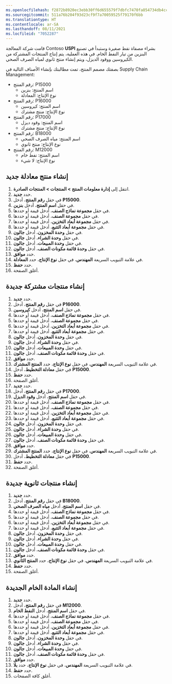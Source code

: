 ```yaml
---
ms.openlocfilehash: f2872b8920ec3ebb30ff6d655579f7dbfc7470fa854734db4cceda790ff8f977
ms.sourcegitcommit: 511a76b204f93d23cf9f7a70059525f79170f6bb
ms.translationtype: HT
ms.contentlocale: ar-SA
ms.lasthandoff: 08/11/2021
ms.locfileid: "7052287"
---
```

قامت شركة المعالجة Contoso **USPI** بشراء مصفاة نفط صغيرة وستبدأ في تصنيع البنزين من تيار النفط الخام. في هذه العملية، يتم إنتاج المنتجات المشتركة من الكيروسين ووقود الديزل، ويتم إنشاء منتج ثانوي لمياه الصرف الصحي. 

بصفتك مصمم المنتج، تمت مطالبتك بإنشاء الأصناف التالية في Supply Chain Management:

-   رقم المنتج: P15000
    -   اسم المنتج: بنزين
    -   نوع الإنتاج: المعادلة
-   رقم المنتج: P16000
    -   اسم المنتج: كيروسين
    -   نوع الإنتاج: منتج مشترك
-   رقم المنتج: P17000
    -   اسم المنتج: وقود ديزل
    -   نوع الإنتاج: منتج مشترك
-   رقم المنتج: B18000
    -   اسم المنتج: مياه الصرف الصحي
    -   نوع الإنتاج: منتج ثانوي
-   رقم المنتج: M12000
    -   اسم المنتج: نفط خام
    -   نوع الإنتاج: لا شيء

## <a name="create-a-new-formula-product"></a>إنشاء منتج معادلة جديد

1.  انتقل إلى **إدارة معلومات المنتج > المنتجات > المنتجات الصادرة**.
2.  حدد **جديد**.
3.  في حقل **رقم المنتج**، أدخل **P15000**.
4.  في حقل **اسم المنتج**، أدخل **بنزين**.
5.  في حقل **مجموعة نماذج الصنف**، أدخل قيمة أو حددها.
6.  في حقل **مجموعة الصنف**، أدخل قيمة أو حددها.
7.  في حقل **مجموعة أبعاد التخزين**، أدخل قيمة أو حددها.
8.  في حقل **مجموعة أبعاد التتبع**، أدخل قيمة أو حددها.
9.  في حقل **وحدة المخزون**، أدخل **جالون**.
10. في حقل **وحدة الشراء**، أدخل **جالون**.
11. في حقل **وحدة المبيعات**، أدخل **جالون**.
12. في حقل **وحدة قائمة مكونات الصنف**، أدخل **جالون**.
13. حدد **موافق**.
14. في علامة التبويب السريعة **المهندس**، في حقل **نوع الإنتاج**، حدد **المعادلة**.
15. حدد **حفظ**.
16. أغلق الصفحة.


##  <a name="create-the-new-coproducts"></a>إنشاء منتجات مشتركة جديدة

1. حدد **جديد**.
18. في حقل **رقم المنتج**، أدخل **P16000**.
19. في حقل **اسم المنتج**، أدخل **كيروسين**.
20. في حقل **مجموعة نماذج الصنف**، أدخل قيمة أو حددها.
21. في حقل **مجموعة الصنف**، أدخل قيمة أو حددها.
22. في حقل **مجموعة أبعاد التخزين**، أدخل قيمة أو حددها.
23. في حقل **مجموعة أبعاد التتبع**، أدخل قيمة أو حددها.
24. في حقل **وحدة المخزون**، أدخل **جالون**.
25. في حقل **وحدة الشراء**، أدخل **جالون**.
26. في حقل **وحدة المبيعات**، أدخل **جالون**.
27. في حقل **وحدة قائمة مكونات الصنف**، أدخل **جالون**.
28. حدد **موافق**.
29. في علامة التبويب السريعة **المهندس**، في حقل **نوع الإنتاج**، حدد **المنتج المشترك**.
30. في حقل **معادلة التخطيط**، أدخل **P15000**.
31. حدد **حفظ**.
32. أغلق الصفحة.
33. حدد **جديد**.
34. في حقل **رقم المنتج**، أدخل **P17000**.
35. في حقل **اسم المنتج**، أدخل **وقود الديزل**.
36. في حقل **مجموعة نماذج الصنف**، أدخل قيمة أو حددها.
37. في حقل **مجموعة الصنف**، أدخل قيمة أو حددها.
38. في حقل **مجموعة أبعاد التخزين**، أدخل قيمة أو حددها.
39. في حقل **مجموعة أبعاد التتبع**، أدخل قيمة أو حددها.
40. في حقل **وحدة المخزون**، أدخل **جالون**.
41. في حقل **وحدة الشراء**، أدخل **جالون**.
42. في حقل **وحدة المبيعات**، أدخل **جالون**.
43. في حقل **وحدة قائمة مكونات الصنف**، أدخل **جالون**.
44. حدد **موافق**.
45. في علامة التبويب السريعة **المهندس**، في حقل **نوع الإنتاج**، حدد **المنتج المشترك**.
46. في حقل **معادلة التخطيط**، أدخل **P15000**.
47. حدد **حفظ**.
48. أغلق الصفحة.


## <a name="create-the-new-by-products"></a>إنشاء منتجات ثانوية جديدة

1. حدد **جديد**.
50. في حقل **رقم المنتج**، أدخل **B18000**.
51. في حقل **اسم المنتج**، أدخل **مياه الصرف الصحي**.
52. في حقل **مجموعة نماذج الصنف**، أدخل قيمة أو حددها.
53. في حقل **مجموعة الصنف**، أدخل قيمة أو حددها.
54. في حقل **مجموعة أبعاد التخزين**، أدخل قيمة أو حددها.
55. في حقل **مجموعة أبعاد التتبع**، أدخل قيمة أو حددها.
56. في حقل **وحدة المخزون**، أدخل **جالون**.
57. في حقل **وحدة الشراء**، أدخل **جالون**.
58. في حقل **وحدة المبيعات**، أدخل **جالون**.
59. في حقل **وحدة قائمة مكونات الصنف**، أدخل **جالون**.
60. حدد **موافق**.
61. في علامة التبويب السريعة **المهندس**، في حقل **نوع الإنتاج**، حدد **المنتج الثانوي**.
62. حدد **حفظ**.
63. أغلق الصفحة.


## <a name="create-the-new-raw-material"></a>إنشاء المادة الخام الجديدة

1. حدد **جديد**.
65. في حقل **رقم المنتج**، أدخل **M12000**.
66. في حقل **اسم المنتج**، أدخل **النفط الخام**.
67. في حقل **مجموعة نماذج الصنف**، أدخل قيمة أو حددها.
68. في حقل **مجموعة الصنف**، أدخل قيمة أو حددها.
69. في حقل **مجموعة أبعاد التخزين**، أدخل قيمة أو حددها.
70. في حقل **مجموعة أبعاد التتبع**، أدخل قيمة أو حددها.
71. في حقل **وحدة المخزون**، أدخل **جالون**.
72. في حقل **وحدة الشراء**، أدخل **جالون**.
73. في حقل **وحدة المبيعات**، أدخل **جالون**.
74. في حقل **وحدة قائمة مكونات الصنف**، أدخل **جالون**.
75. حدد **موافق**.
76. في علامة التبويب السريعة **المهندس**، في حقل **نوع الإنتاج**، حدد **بلا**.
77. حدد **حفظ**.
78. أغلق كافة الصفحات.
